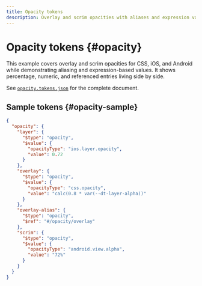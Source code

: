 ```yaml
---
title: Opacity tokens
description: Overlay and scrim opacities with aliases and expression values.
---
```


# Opacity tokens {#opacity}

This example covers overlay and scrim opacities for CSS, iOS, and Android while demonstrating aliasing and expression-based values. It shows percentage, numeric, and referenced entries living side by side.

See [`opacity.tokens.json`](https://github.com/bylapidist/dtif/blob/main/examples/opacity.tokens.json) for the complete document.

## Sample tokens {#opacity-sample}

```json
{
  "opacity": {
    "layer": {
      "$type": "opacity",
      "$value": {
        "opacityType": "ios.layer.opacity",
        "value": 0.72
      }
    },
    "overlay": {
      "$type": "opacity",
      "$value": {
        "opacityType": "css.opacity",
        "value": "calc(0.8 * var(--dt-layer-alpha))"
      }
    },
    "overlay-alias": {
      "$type": "opacity",
      "$ref": "#/opacity/overlay"
    },
    "scrim": {
      "$type": "opacity",
      "$value": {
        "opacityType": "android.view.alpha",
        "value": "72%"
      }
    }
  }
}
```
